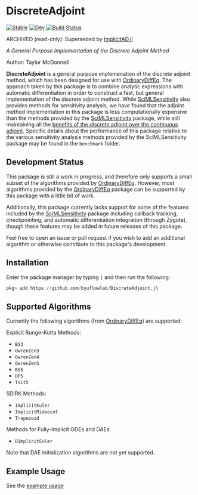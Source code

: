 # DiscreteAdjoint

[![Stable](https://img.shields.io/badge/docs-stable-blue.svg)](https://byuflowlab.github.io/DiscreteAdjoint.jl/stable)
[![Dev](https://img.shields.io/badge/docs-dev-blue.svg)](https://byuflowlab.github.io/DiscreteAdjoint.jl/dev)
[![Build Status](https://github.com/byuflowlab/DiscreteAdjoint.jl/actions/workflows/CI.yml/badge.svg?branch=main)](https://github.com/byuflowlab/DiscreteAdjoint.jl/actions/workflows/CI.yml?query=branch%3Amain)

ARCHIVED (read-only): Superseded by [ImplicitAD.jl](https://github.com/byuflowlab/ImplicitAD.jl)

*A General Purpose Implementation of the Discrete Adjoint Method*

Author: Taylor McDonnell

**DiscreteAdjoint** is a general purpose implemenation of the discrete adjoint method, which has been designed for use with [OrdinaryDiffEq](https://github.com/SciML/OrdinaryDiffEq.jl).  The approach taken by this package is to combine analytic expressions with automatic differentiation in order to construct a fast, but general implementation of the discrete adjoint method.  While [SciMLSensitivity](https://sensitivity.sciml.ai/stable/) also provides methods for sensitivity analysis, we have found that the adjoint method implementation in this package is less computationally expensive than the methods provided by the [SciMLSensitivity](https://sensitivity.sciml.ai/stable/) package, while still maintaining all the [benefits of the discrete adjoint over the continuous adjoint](https://arxiv.org/abs/2005.13420).  Specific details about the performance of this package relative to the various sensitivity analysis methods provided by the SciMLSensitivity package may be found in the `benchmark` folder.

## Development Status

This package is still a work in progress, and therefore only supports a small subset of the algorithms provided by [OrdinaryDiffEq](https://github.com/SciML/OrdinaryDiffEq.jl).  However, most algorithms provided by the [OrdinaryDiffEq](https://github.com/SciML/OrdinaryDiffEq.jl) package can be supported by this package with a little bit of work.

Additionally, this package currently lacks support for some of the features included by the [SciMLSensitivity](https://sensitivity.sciml.ai/stable/) package including callback tracking, checkpointing, and automatic differentiation integration (through Zygote), though these features may be added in future releases of this package.

Feel free to open an issue or pull request if you wish to add an additional algorithm or otherwise contribute to this package's development.

## Installation

Enter the package manager by typing `]` and then run the following:

```julia
pkg> add https://github.com/byuflowlab/DiscreteAdjoint.jl
```

## Supported Algorithms

Currently the following algorithms (from [OrdinaryDiffEq](https://github.com/SciML/OrdinaryDiffEq.jl)) are supported:

Explicit Runge-Kutta Methods:
 - `BS3`
 - `OwrenZen3`
 - `OwrenZen4`
 - `OwrenZen5`
 - `BS5`
 - `DP5`
 - `Tsit5`

SDIRK Methods:
 - `ImplicitEuler`
 - `ImplicitMidpoint`
 - `Trapezoid`

Methods for Fully-Implicit ODEs and DAEs:
 - `DImplicitEuler`

Note that DAE initialization algorithms are not yet supported.

## Example Usage

See the [example usage](https://byuflowlab.github.io/DiscreteAdjoint.jl/dev/guide)

